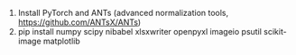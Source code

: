 1. Install PyTorch and ANTs (advanced normalization tools, https://github.com/ANTsX/ANTs)
2. pip install numpy scipy nibabel xlsxwriter openpyxl imageio psutil scikit-image matplotlib
